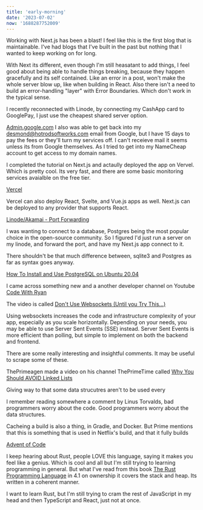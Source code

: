 ```yaml
---
title: 'early-morning'
date: '2023-07-02'
now: '1688287752009'
---
```



Working with Next.js has been a blast! I feel like this is the first blog that is maintainable. I've had blogs that I've built in the past but nothing that I wanted to keep working on for long.

With Next its different, even though I'm still heasatant to add things, I feel good about being able to handle things breaking, because they happen gracefully and its self contained. Like an error in a post, won't make the whole server blow up, like when building in React. Also there isn't a need to build an error-handling "layer" with Error Boundaries. Which don't work in the typical sense.


I recently reconnected with Linode, by connecting my CashApp card to GooglePay, I just use the cheapest shared server option.


[Admin.google.com](https://admin.google.com)
I also was able to get back into my desmond@hotrodsoftworks.com email from Google, but I have 15 days to pay the fees or they'll turn my services off. I can't receieve mail it seems unless its from Google themselves. As I tried to get into my NameCheap account to get access to my domain names.

I completed the tutorial on Next.js and actaully deployed the app on Vervel. Which is pretty cool. Its very fast, and there are some basic monitoring services avaialble on the free tier. 

[Vercel](https://vercel.com/namean/nextjs-blog/CsPiFfnessX8USQphqu2iemnH9Jt)

Vercel can also deploy React, Svelte, and Vue.js apps as well. Next.js can be deployed to any provider that supports React.

[Linode/Akamai - Port Forwarding](https://www.linode.com/community/questions/18938/port-forwarding)

I was wanting to connect to a database, Postgres being the most popular choice in the open-source community. So I figured I'd just run a server on my linode, and forward the port, and have my Next.js app connect to it.

There shouldn't be that much difference between, sqlite3 and Postgres as far as syntax goes anyway.

[How To Install and Use PostgreSQL on Ubuntu 20.04](https://www.digitalocean.com/community/tutorials/how-to-install-and-use-postgresql-on-ubuntu-20-04)


I came across something new and a another developer channel on Youtube [Code With Ryan]()


The video is called [Don't Use Websockets (Until you Try This...)](https://www.youtube.com/watch?v=6QnTNKOJk5A)

Using websockets increases the code and infrastructure complexity of your app, especially as you scale horizontally. Depending on your needs, you may be able to use Server Sent Events (SSE) instead. Server Sent Events is more efficient than polling, but simple to implement on both the backend and frontend.

There are some really interesting and insightful comments. It may be useful to scrape some of these.



ThePrimeagen made a video on his channel ThePrimeTime called [Why You Should AVOID Linked Lists](https://www.youtube.com/watch?v=cvZArAipOjo)

Giving way to that some data strucutres aren't to be used every

I remember reading somewhere a comment by Linus Torvalds, bad programmers worry about the code. Good programmers worry about the data structures.

Cacheing a build is also a thing, in Gradle, and Docker. But Prime mentions that this is something that is used in Netflix's build, and that it fully builds


[Advent of Code](https://adventofcode.com/)


I keep hearing about Rust, people LOVE this language, saying it makes you feel like a genius. Which is cool and all but I'm still trying to learning programming in general.
But what I've read from this book [The Rust Programming Language](https://doc.rust-lang.org/book/title-page.html) in 4.1 on ownership it covers the stack and heap. Its written in a coherent manner. 

I want to learn Rust, but I'm still trying to cram the rest of JavaScript in my head and then TypeScript and React, just not at once.

